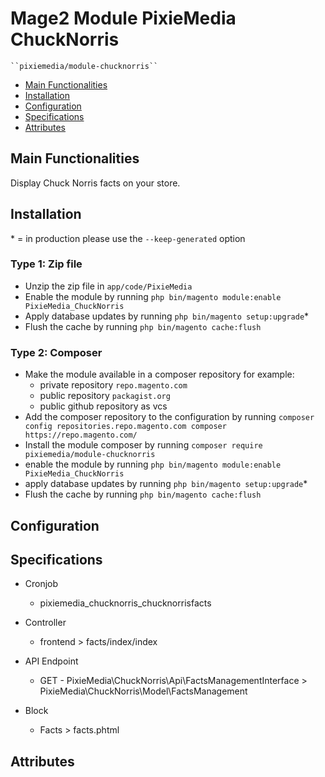 # Mage2 Module PixieMedia ChuckNorris

    ``pixiemedia/module-chucknorris``

 - [Main Functionalities](#markdown-header-main-functionalities)
 - [Installation](#markdown-header-installation)
 - [Configuration](#markdown-header-configuration)
 - [Specifications](#markdown-header-specifications)
 - [Attributes](#markdown-header-attributes)


## Main Functionalities
Display Chuck Norris facts on your store.

## Installation
\* = in production please use the `--keep-generated` option

### Type 1: Zip file

 - Unzip the zip file in `app/code/PixieMedia`
 - Enable the module by running `php bin/magento module:enable PixieMedia_ChuckNorris`
 - Apply database updates by running `php bin/magento setup:upgrade`\*
 - Flush the cache by running `php bin/magento cache:flush`

### Type 2: Composer

 - Make the module available in a composer repository for example:
    - private repository `repo.magento.com`
    - public repository `packagist.org`
    - public github repository as vcs
 - Add the composer repository to the configuration by running `composer config repositories.repo.magento.com composer https://repo.magento.com/`
 - Install the module composer by running `composer require pixiemedia/module-chucknorris`
 - enable the module by running `php bin/magento module:enable PixieMedia_ChuckNorris`
 - apply database updates by running `php bin/magento setup:upgrade`\*
 - Flush the cache by running `php bin/magento cache:flush`


## Configuration




## Specifications

 - Cronjob
	- pixiemedia_chucknorris_chucknorrisfacts

 - Controller
	- frontend > facts/index/index

 - API Endpoint
	- GET - PixieMedia\ChuckNorris\Api\FactsManagementInterface > PixieMedia\ChuckNorris\Model\FactsManagement

 - Block
	- Facts > facts.phtml


## Attributes




